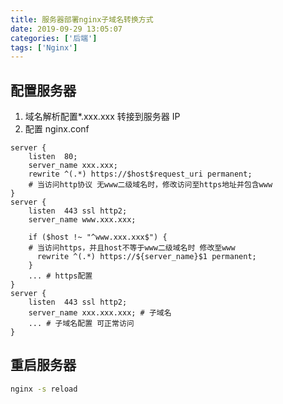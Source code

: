 ```yaml
---
title: 服务器部署nginx子域名转换方式
date: 2019-09-29 13:05:07
categories: ['后端']
tags: ['Nginx']
---
```


## 配置服务器

1. 域名解析配置\*.xxx.xxx 转接到服务器 IP
2. 配置 nginx.conf

<!-- more -->

```nginx
server {
    listen  80;
    server_name xxx.xxx;
    rewrite ^(.*) https://$host$request_uri permanent;
    # 当访问http协议 无www二级域名时，修改访问至https地址并包含www
}
server {
    listen  443 ssl http2;
    server_name www.xxx.xxx;

    if ($host !~ "^www.xxx.xxx$") {
    # 当访问https，并且host不等于www二级域名时 修改至www
      rewrite ^(.*) https://${server_name}$1 permanent;
    }
    ... # https配置
}
server {
    listen  443 ssl http2;
    server_name xxx.xxx.xxx; # 子域名
    ... # 子域名配置 可正常访问
}
```

## 重启服务器

```bash
nginx -s reload
```
